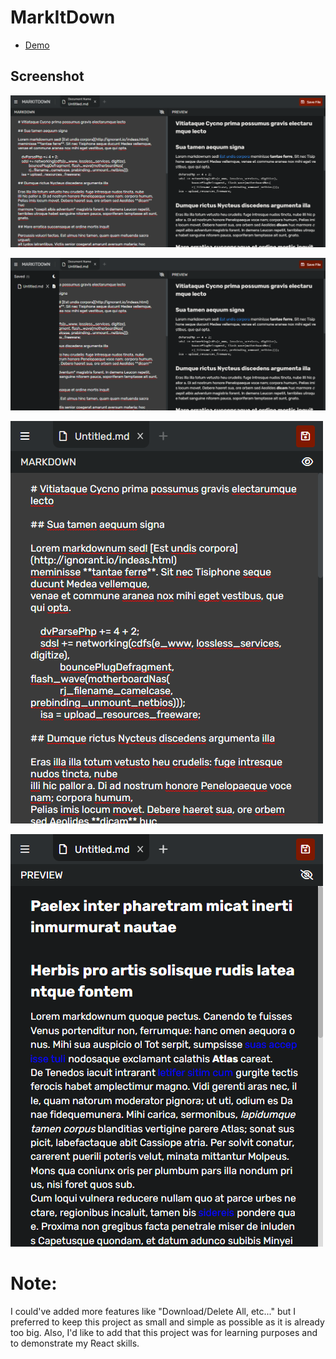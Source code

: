 # MarkItDown

- [Demo](https://markitdown-react-i.netlify.app/)

## Screenshot

![](screenshots/screenshot-localhost_5173-2023.01.19-20_36_43.png)

![](screenshots/screenshot-localhost_5173-2023.01.19-20_38_26.png)

![](screenshots/screenshot-localhost_5173-2023.01.19-20_37_26.png)

![](screenshots/screenshot-i-markitdown.netlify.app-2023.01.19-20_51_03.png)

# Note:

I could've added more features like "Download/Delete All, etc..." but I preferred to keep this project as small and simple as possible as it is already too big. Also, I'd like to add that this project was for learning purposes and to demonstrate my React skills.